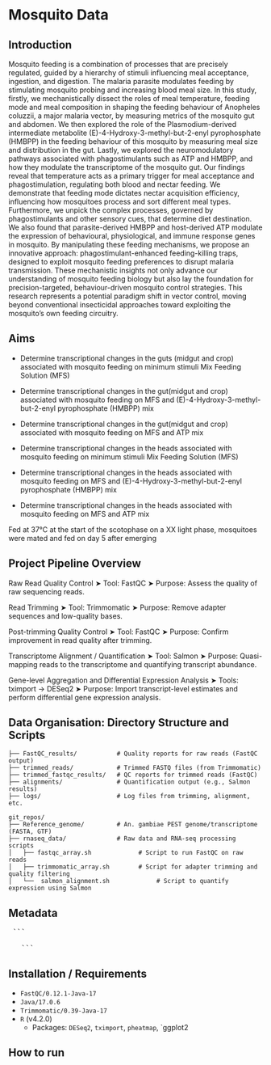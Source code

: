 # Mosquito Data

## Introduction

Mosquito feeding is a combination of processes that are precisely regulated, guided by a hierarchy of stimuli influencing meal acceptance, ingestion, and digestion. The malaria parasite modulates feeding by stimulating mosquito probing and increasing blood meal size. In this study, firstly, we mechanistically dissect the roles of meal temperature, feeding mode and meal composition in shaping the feeding behaviour of Anopheles coluzzii, a major malaria vector, by measuring metrics of the mosquito gut and abdomen. We then explored the role of the Plasmodium-derived intermediate metabolite (E)-4-Hydroxy-3-methyl-but-2-enyl pyrophosphate (HMBPP) in the feeding behaviour of this mosquito by measuring meal size and distribution in the gut. Lastly, we explored the neuromodulatory pathways associated with phagostimulants such as ATP and HMBPP, and how they modulate the transcriptome of the mosquito gut. Our findings reveal that temperature acts as a primary trigger for meal acceptance and phagostimulation, regulating both blood and nectar feeding. We demonstrate that feeding mode dictates nectar acquisition efficiency, influencing how mosquitoes process and sort different meal types. Furthermore, we unpick the complex processes, governed by phagostimulants and other sensory cues, that determine diet destination. We also found that parasite-derived HMBPP and host-derived ATP modulate the expression of behavioural, physiological, and immune response genes in mosquito. By manipulating these feeding mechanisms, we propose an innovative approach: phagostimulant-enhanced feeding-killing traps, designed to exploit mosquito feeding preferences to disrupt malaria transmission. These mechanistic insights not only advance our understanding of mosquito feeding biology but also lay the foundation for precision-targeted, behaviour-driven mosquito control strategies. This research represents a potential paradigm shift in vector control, moving beyond conventional insecticidal approaches toward exploiting the mosquito’s own feeding circuitry. 

## Aims
- Determine transcriptional changes in the guts (midgut and crop) associated with mosquito feeding on minimum stimuli Mix Feeding Solution (MFS)
- Determine transcriptional changes in the gut(midgut and crop) associated with mosquito feeding on MFS and (E)-4-Hydroxy-3-methyl-but-2-enyl pyrophosphate (HMBPP) mix
- Determine transcriptional changes in the gut(midgut and crop) associated with mosquito feeding on MFS and ATP mix

- Determine transcriptional changes in the heads associated with mosquito feeding on minimum stimuli Mix Feeding Solution (MFS)
- Determine transcriptional changes in the heads associated with mosquito feeding on MFS and (E)-4-Hydroxy-3-methyl-but-2-enyl pyrophosphate (HMBPP) mix
- Determine transcriptional changes in the heads associated with mosquito feeding on MFS and ATP mix

Fed at 37°C at the start of the scotophase on a XX light phase, mosquitoes were mated and fed on day 5 after emerging

## Project Pipeline Overview

Raw Read Quality Control
➤ Tool: FastQC
➤ Purpose: Assess the quality of raw sequencing reads.

Read Trimming
➤ Tool: Trimmomatic 
➤ Purpose: Remove adapter sequences and low-quality bases.

Post-trimming Quality Control
➤ Tool: FastQC
➤ Purpose: Confirm improvement in read quality after trimming.

Transcriptome Alignment / Quantification
➤ Tool: Salmon
➤ Purpose: Quasi-mapping reads to the transcriptome and quantifying transcript abundance.

Gene-level Aggregation and Differential Expression Analysis
➤ Tools: tximport → DESeq2
➤ Purpose: Import transcript-level estimates and perform differential gene expression analysis.

## Data Organisation: Directory Structure and Scripts

```mosquito_phagostimulants/
├── FastQC_results/           # Quality reports for raw reads (FastQC output)
├── trimmed_reads/            # Trimmed FASTQ files (from Trimmomatic)
├── trimmed_fastqc_results/   # QC reports for trimmed reads (FastQC)
├── alignments/               # Quantification output (e.g., Salmon results)
├── logs/                     # Log files from trimming, alignment, etc.

git_repos/
├── Reference_genome/         # An. gambiae PEST genome/transcriptome (FASTA, GTF)
├── rnaseq_data/              # Raw data and RNA-seq processing scripts
│   ├── fastqc_array.sh             # Script to run FastQC on raw reads
│   ├── trimmomatic_array.sh        # Script for adapter trimming and quality filtering
│   └──  salmon_alignment.sh             # Script to quantify expression using Salmon 
  ```
  

## Metadata


 <pre> ```
   
   ``` </pre>

## Installation / Requirements

- `FastQC/0.12.1-Java-17`
- `Java/17.0.6`
- `Trimmomatic/0.39-Java-17`
- `R` (v4.2.0)
  - Packages: `DESeq2`, `tximport`, `pheatmap`, `ggplot2

## How to run
